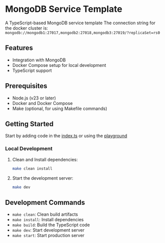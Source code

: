 # MongoDB Service Template

A TypeScript-based MongoDB service template
The connection string for the docker cluster is:
`mongodb://mongodb1:27017,mongodb2:27018,mongodb3:27019/?replicaSet=rs0`

## Features

- Integration with MongoDB
- Docker Compose setup for local development
- TypeScript support

## Prerequisites

- Node.js (v23 or later)
- Docker and Docker Compose
- Make (optional, for using Makefile commands)

## Getting Started

Start by adding code in the [index.ts](src/index.ts) or using the [playground](playground.ipynb)

### Local Development

1. Clean and Install dependencies:

   ```bash
   make clean install
   ```

2. Start the development server:
   ```bash
   make dev
   ```

## Development Commands

- `make clean`: Clean build artifacts
- `make install`: Install dependencies
- `make build`: Build the TypeScript code
- `make dev`: Start development server
- `make start`: Start production server

